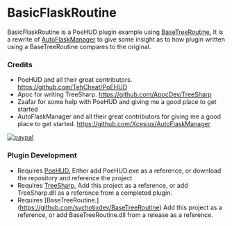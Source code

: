 BasicFlaskRoutine
======

BasicFlaskRoutine is a PoeHUD plugin example using [BaseTreeRoutine.](https://github.com/sychotixdev/BaseTreeRoutine) It is a rewrite of [AutoFlaskManager](https://github.com/Xcesius/AutoFlaskManager) to give some insight as to how plugin written using a BaseTreeRoutine compares to the original.

### Credits
* PoeHUD and all their great contributors. https://github.com/TehCheat/PoEHUD
* Apoc for writing TreeSharp. https://github.com/ApocDev/TreeSharp
* Zaafar for some help with PoeHUD and giving me a good place to get started
* AutoFlaskManager and all their great contributors for giving me a good place to get started. https://github.com/Xcesius/AutoFlaskManager


[![paypal](https://www.paypalobjects.com/en_US/i/btn/btn_donateCC_LG.gif)](https://www.paypal.com/cgi-bin/webscr?cmd=_s-xclick&hosted_button_id=72QZ2RSUMGJ8N)
 
### Plugin Development
* Requires [PoeHUD.](https://github.com/TehCheat/PoEHUD) Either add PoeHUD.exe as a reference, or download the repository and reference the project
* Requires [TreeSharp.](https://github.com/ApocDev/TreeSharp) Add this project as a reference, or add TreeSharp.dll as a reference from a completed plugin.
* Requires [BaseTreeRoutine.] (https://github.com/sychotixdev/BaseTreeRoutine) Add this project as a reference, or add BaseTreeRoutine.dll from a release as a reference.
